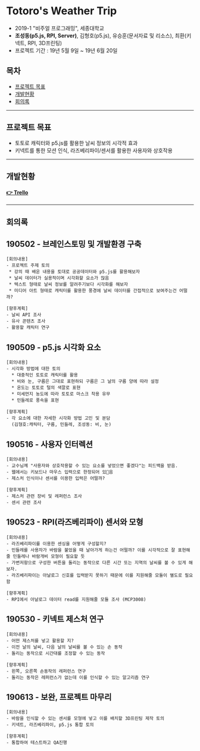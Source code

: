 # Totoro's Weather Trip
- 2019-1 "비주얼 프로그래밍", 세종대학교
- **조성동(p5.js, RPI, Server)**, 김형호(p5.js), 유승훈(문서자료 및 리소스), 최환(키넥트, RPI, 3D프린팅)
- 프로젝트 기간 : 19년 5월 9일 ~ 19년 6월 20일


## 목차
- [프로젝트 목표](#프로젝트-목표)
- [개발현황](#개발현황)
- [회의록](#회의록)

---

## 프로젝트 목표

* 토토로 캐릭터와 p5.js를 활용한 날씨 정보의 시각적 효과
* 키넥트를 통한 모션 인식, 라즈베리파이/센서를 활용한 사용자와 상호작용

---

## 개발현황
#### <a href="https://trello.com/b/iE9JH2v1" target="_blank">👉 Trello</a>

---

## 회의록

## 190502 - 브레인스토밍 및 개발환경 구축
```
[회의내용]
- 프로젝트 주제 토의
 * 강의 때 배운 내용을 토대로 공공데이터와 p5.js를 활용해보자
 * 날씨 데이터가 실용적이며 시각화할 요소가 많음
 * 텍스트 형태로 날씨 정보를 알려주기보다 시각화를 해보자
 * 미디어 아트 형태로 캐릭터를 활용한 풍경에 날씨 데이터를 간접적으로 보여주는건 어떨까?

[향후계획]
- 날씨 API 조사
- 유사 콘텐츠 조사
- 활용할 캐릭터 연구
```

## 190509 - p5.js 시각화 요소
```
[회의내용]
- 시각화 방법에 대한 토의
  * 대중적인 토토로 캐릭터를 활용
  * 비와 눈, 구름은 그대로 표현하되 구름은 그 날의 구름 양에 따라 설정
  * 온도는 토토로 털의 색깔로 표현
  * 미세먼지 농도에 따라 토토로 마스크 착용 유무
  * 민들레로 풍속을 표현

[향후계획]
- 각 요소에 대한 자세한 시각화 방법 고민 및 분담
  (김형호:캐릭터, 구름, 민들레, 조성동: 비, 눈)

```

## 190516 - 사용자 인터렉션
```
[회의내용]
- 교수님께 "사용자와 상호작용할 수 있는 요소를 넣었으면 좋겠다"는 피드백을 받음.
- 웹에서는 키보드나 마우스 입력으로 한정되어 있음
- 제스처 인식이나 센서를 이용한 입력은 어떨까?

[향후계획]
- 제스처 관련 장비 및 레퍼런스 조사
- 센서 관련 조사

```

## 190523 - RPI(라즈베리파이) 센서와 모형
```
[회의내용]
- 라즈베리파이를 이용한 센싱을 어떻게 구성할지?
- 민들레를 사용자가 바람을 불었을 때 날아가게 하는건 어떨까? 이를 시각적으로 잘 표현해줄 민들레나 바람개비 모형이 필요할 듯
- 가변저항으로 구성한 버튼을 돌리는 동작으로 다른 시간 또는 지역의 날씨를 볼 수 있게 해보자.
- 라즈베리파이는 아날로그 신호를 입력받지 못하기 때문에 이를 지원해줄 모듈이 별도로 필요함

[향후계획]
- RPI에서 아날로그 데이터 read를 지원해줄 모듈 조사 (MCP3008)
```

## 190530 - 키넥트 제스처 연구
```
[회의내용]
- 어떤 제스처를 넣고 활용할 지?
- 이전 날의 날씨, 다음 날의 날씨를 볼 수 있는 손 동작
- 돌리는 동작으로 시간대를 조정할 수 있는 동작

[향후계획]
- 왼쪽, 오른쪽 손동작의 레퍼런스 연구
- 돌리는 동작은 레퍼런스가 없는데 이를 인식할 수 있는 알고리즘 연구

```

## 190613 - 보완, 프로젝트 마무리
```
[회의내용]
- 바람을 인식할 수 있는 센서를 모형에 넣고 이를 배치할 3D프린팅 제작 토의
- 키넥트, 라즈베리파이, p5.js 통합 토의

[향후계획]
- 통합하여 테스트하고 QA진행
```
